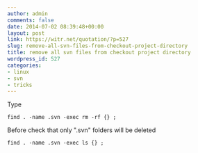 ```yaml
---
author: admin
comments: false
date: 2014-07-02 08:39:48+00:00
layout: post
link: https://witr.net/quotation/?p=527
slug: remove-all-svn-files-from-checkout-project-directory
title: remove all svn files from checkout project directory
wordpress_id: 527
categories:
- linux
- svn
- tricks
---
```



Type 

    
    
    find . -name .svn -exec rm -rf {} ;
    



Before check that only ".svn" folders will be deleted

    
    
    find . -name .svn -exec ls {} ;
    




